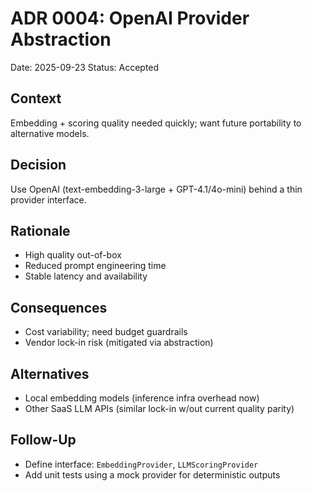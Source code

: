 # ADR 0004: OpenAI Provider Abstraction

Date: 2025-09-23
Status: Accepted

## Context
Embedding + scoring quality needed quickly; want future portability to alternative models.

## Decision
Use OpenAI (text-embedding-3-large + GPT-4.1/4o-mini) behind a thin provider interface.

## Rationale
- High quality out-of-box
- Reduced prompt engineering time
- Stable latency and availability

## Consequences
- Cost variability; need budget guardrails
- Vendor lock-in risk (mitigated via abstraction)

## Alternatives
- Local embedding models (inference infra overhead now)
- Other SaaS LLM APIs (similar lock-in w/out current quality parity)

## Follow-Up
- Define interface: `EmbeddingProvider`, `LLMScoringProvider`
- Add unit tests using a mock provider for deterministic outputs
